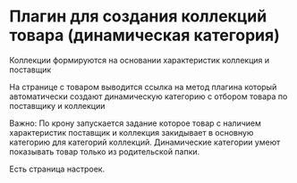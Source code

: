 # Плагин для создания коллекций товара (динамическая категория)

Коллекции формируются на основании характеристик коллекция и поставщик

На странице с товаром выводится ссылка на метод плагина который автоматически создают динамическую категорию с отбором товара по поставщику и коллекции

Важно: По крону запускается задание которое товар с наличием характеристик поставщик и коллекция закидывает в основную категорию для категорий коллекций. Динамические категории умеют показывать товар только из родительской папки.

Есть страница настроек.
